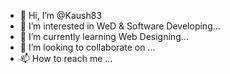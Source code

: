 - 👋 Hi, I’m @Kaush83
- 👀 I’m interested in WeD & Software Developing...
- 🌱 I’m currently learning Web Designing...
- 💞️ I’m looking to collaborate on ...
- 📫 How to reach me ...

<!---
Kaush83/Kaush83 is a ✨ special ✨ repository because its `README.md` (this file) appears on your GitHub profile.
You can click the Preview link to take a look at your changes.
--->
